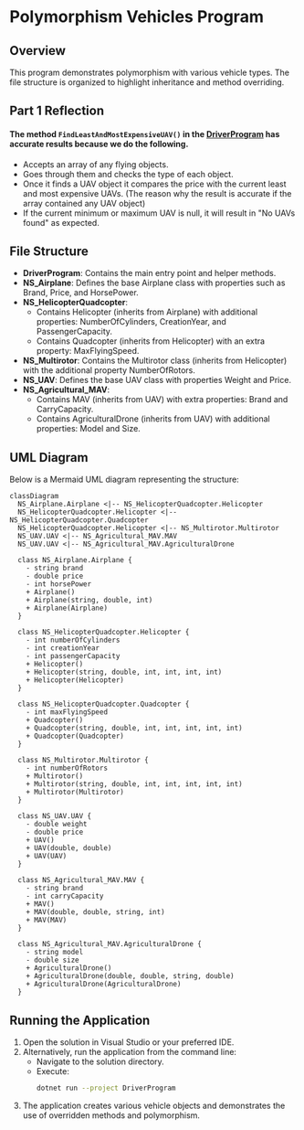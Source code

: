 # Polymorphism Vehicles Program

## Overview
This program demonstrates polymorphism with various vehicle types. The file structure is organized to highlight inheritance and method overriding.

## Part 1 Reflection
#### **The method `FindLeastAndMostExpensiveUAV()` in the [DriverProgram](./DriverProgram/DriverProgram.cs) has accurate results because we do the following.**
- Accepts an array of any flying objects.
- Goes through them and checks the type of each object.
- Once it finds a UAV object it compares the price with the current least and most expensive UAVs. (The reason why the result is accurate if the array contained any UAV object)
- If the current minimum or maximum UAV is null, it will result in "No UAVs found" as expected.

## File Structure
- **DriverProgram**: Contains the main entry point and helper methods.
- **NS_Airplane**: Defines the base Airplane class with properties such as Brand, Price, and HorsePower.
- **NS_HelicopterQuadcopter**: 
  - Contains Helicopter (inherits from Airplane) with additional properties: NumberOfCylinders, CreationYear, and PassengerCapacity.
  - Contains Quadcopter (inherits from Helicopter) with an extra property: MaxFlyingSpeed.
- **NS_Multirotor**: Contains the Multirotor class (inherits from Helicopter) with the additional property NumberOfRotors.
- **NS_UAV**: Defines the base UAV class with properties Weight and Price.
- **NS_Agricultural_MAV**: 
  - Contains MAV (inherits from UAV) with extra properties: Brand and CarryCapacity.
  - Contains AgriculturalDrone (inherits from UAV) with additional properties: Model and Size.

## UML Diagram
Below is a Mermaid UML diagram representing the structure:

```mermaid
classDiagram
  NS_Airplane.Airplane <|-- NS_HelicopterQuadcopter.Helicopter
  NS_HelicopterQuadcopter.Helicopter <|-- NS_HelicopterQuadcopter.Quadcopter
  NS_HelicopterQuadcopter.Helicopter <|-- NS_Multirotor.Multirotor
  NS_UAV.UAV <|-- NS_Agricultural_MAV.MAV
  NS_UAV.UAV <|-- NS_Agricultural_MAV.AgriculturalDrone

  class NS_Airplane.Airplane {
    - string brand
    - double price
    - int horsePower
    + Airplane()
    + Airplane(string, double, int)
    + Airplane(Airplane)
  }

  class NS_HelicopterQuadcopter.Helicopter {
    - int numberOfCylinders
    - int creationYear
    - int passengerCapacity
    + Helicopter()
    + Helicopter(string, double, int, int, int, int)
    + Helicopter(Helicopter)
  }

  class NS_HelicopterQuadcopter.Quadcopter {
    - int maxFlyingSpeed
    + Quadcopter()
    + Quadcopter(string, double, int, int, int, int, int)
    + Quadcopter(Quadcopter)
  }

  class NS_Multirotor.Multirotor {
    - int numberOfRotors
    + Multirotor()
    + Multirotor(string, double, int, int, int, int, int)
    + Multirotor(Multirotor)
  }

  class NS_UAV.UAV {
    - double weight
    - double price
    + UAV()
    + UAV(double, double)
    + UAV(UAV)
  }

  class NS_Agricultural_MAV.MAV {
    - string brand
    - int carryCapacity
    + MAV()
    + MAV(double, double, string, int)
    + MAV(MAV)
  }

  class NS_Agricultural_MAV.AgriculturalDrone {
    - string model
    - double size
    + AgriculturalDrone()
    + AgriculturalDrone(double, double, string, double)
    + AgriculturalDrone(AgriculturalDrone)
  }
```

## Running the Application
1. Open the solution in Visual Studio or your preferred IDE.
2. Alternatively, run the application from the command line:
   - Navigate to the solution directory.
   - Execute:
     ```bash
     dotnet run --project DriverProgram
     ```
3. The application creates various vehicle objects and demonstrates the use of overridden methods and polymorphism.